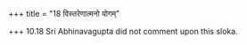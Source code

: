 +++
title = "18 विस्तरेणात्मनो योगम्"

+++
10.18 Sri Abhinavagupta did not comment upon this sloka.
